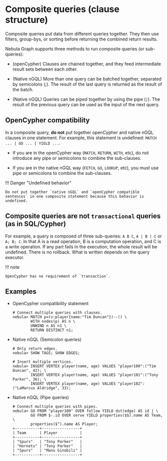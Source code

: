 # Composite queries (clause structure)

Composite queries put data from different queries together. They then use filters, group-bys, or sorting before returning the combined return results.

Nebula Graph supports three methods to run composite queries (or sub-queries):

- (openCypher) Clauses are chained together, and they feed intermediate result sets between each other.

- (Native nGQL) More than one query can be batched together, separated by semicolons (;). The result of the last query is returned as the result of the batch.

- (Native nGQL) Queries can be piped together by using the pipe (`|`). The result of the previous query can be used as the input of the next query.

## OpenCypher compatibility

In a composite query, **do not** put together openCypher and native nGQL clauses in one statement. For example, this statement is undefined: `MATCH ... | GO ... | YIELD ...`.

* If you are in the openCypher way (`MATCH`, `RETURN`, `WITH`, etc), do not introduce any pipe or semicolons to combine the sub-clauses.

* If you are in the native nGQL way (`FETCH`, `GO`, `LOOKUP`, etc), you must use pipe or semicolons to combine the sub-clauses.

!!! Danger "Undefined behavior"

    Do not put together `native nGQL` and `openCypher compatible sentences` in one composite statement because this behavior is undefined.

## Composite queries are not `transactional` queries (as in SQL/Cypher)

For example, a query is composed of three sub-queries: `A B C`, `A | B | C` or ` A; B; C`. In that A is a read operation, B is a computation operation, and C is a write operation. If any part fails in the execution, the whole result will be undefined. There is no rollback. What is written depends on the query executor.

!!! note

    OpenCypher has no requirement of `transaction`.

## Examples

- OpenCypher compatibility statement

    ```ngql
    # Connect multiple queries with clauses.
    nebula> MATCH p=(v:player{name:"Tim Duncan"})--() \
            WITH nodes(p) AS n \
            UNWIND n AS n1 \
            RETURN DISTINCT n1;
    ```

- Native nGQL (Semicolon queries)

    ```ngql
    # Only return edges.
    nebula> SHOW TAGS; SHOW EDGES;

    # Insert multiple vertices.
    nebula> INSERT VERTEX player(name, age) VALUES "player100":("Tim Duncan", 42); \
            INSERT VERTEX player(name, age) VALUES "player101":("Tony Parker", 36); \
            INSERT VERTEX player(name, age) VALUES "player102":("LaMarcus Aldridge", 33);
    ```

- Native nGQL (Pipe queries)

    ```ngql
    # Connect multiple queries with pipes.
    nebula> GO FROM "player100" OVER follow YIELD dst(edge) AS id | \
            GO FROM $-.id OVER serve YIELD properties($$).name AS Team, \
            properties($^).name AS Player;
    +-----------+-----------------+
    | Team      | Player          |
    +-----------+-----------------+
    | "Spurs"   | "Tony Parker"   |
    | "Hornets" | "Tony Parker"   |
    | "Spurs"   | "Manu Ginobili" |
    +-----------+-----------------+
    ```
